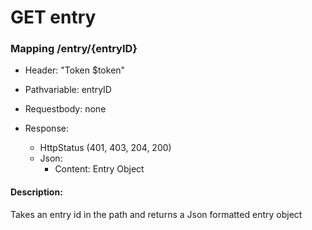 # GET entry

### Mapping /entry/{entryID}

* Header: "Token $token"

* Pathvariable: entryID

* Requestbody: none

* Response:
    * HttpStatus (401, 403, 204, 200)
    * Json:
        * Content: Entry Object

#### Description:

Takes an entry id in the path and returns a Json formatted entry object